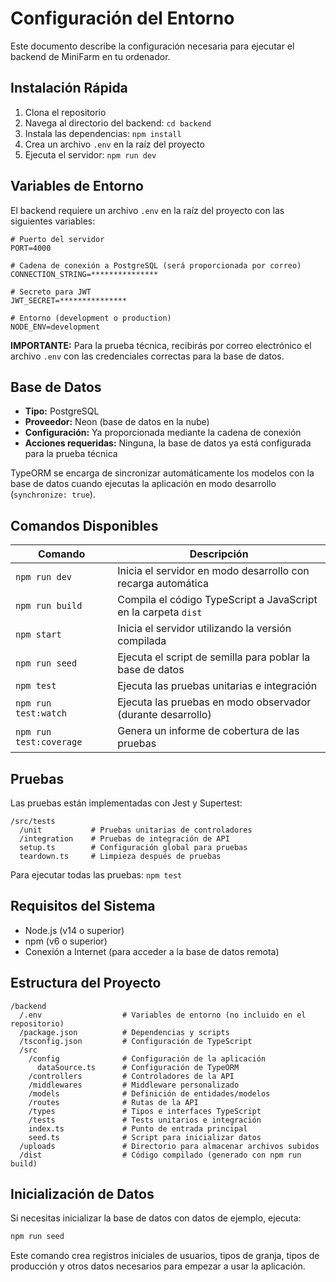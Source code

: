 # Configuración del Entorno

Este documento describe la configuración necesaria para ejecutar el backend de MiniFarm en tu ordenador.

## Instalación Rápida

1. Clona el repositorio
2. Navega al directorio del backend: `cd backend`
3. Instala las dependencias: `npm install`
4. Crea un archivo `.env` en la raíz del proyecto
5. Ejecuta el servidor: `npm run dev`

## Variables de Entorno

El backend requiere un archivo `.env` en la raíz del proyecto con las siguientes variables:

```
# Puerto del servidor
PORT=4000

# Cadena de conexión a PostgreSQL (será proporcionada por correo)
CONNECTION_STRING=***************

# Secreto para JWT 
JWT_SECRET=***************

# Entorno (development o production)
NODE_ENV=development
```

**IMPORTANTE:** Para la prueba técnica, recibirás por correo electrónico el archivo `.env` con las credenciales correctas para la base de datos.

## Base de Datos

- **Tipo:** PostgreSQL
- **Proveedor:** Neon (base de datos en la nube)
- **Configuración:** Ya proporcionada mediante la cadena de conexión
- **Acciones requeridas:** Ninguna, la base de datos ya está configurada para la prueba técnica

TypeORM se encarga de sincronizar automáticamente los modelos con la base de datos cuando ejecutas la aplicación en modo desarrollo (`synchronize: true`).

## Comandos Disponibles

| Comando | Descripción |
|---------|-------------|
| `npm run dev` | Inicia el servidor en modo desarrollo con recarga automática |
| `npm run build` | Compila el código TypeScript a JavaScript en la carpeta `dist` |
| `npm start` | Inicia el servidor utilizando la versión compilada |
| `npm run seed` | Ejecuta el script de semilla para poblar la base de datos |
| `npm test` | Ejecuta las pruebas unitarias e integración |
| `npm run test:watch` | Ejecuta las pruebas en modo observador (durante desarrollo) |
| `npm run test:coverage` | Genera un informe de cobertura de las pruebas |

## Pruebas

Las pruebas están implementadas con Jest y Supertest:

```
/src/tests
  /unit           # Pruebas unitarias de controladores
  /integration    # Pruebas de integración de API
  setup.ts        # Configuración global para pruebas
  teardown.ts     # Limpieza después de pruebas
```

Para ejecutar todas las pruebas: `npm test`

## Requisitos del Sistema

- Node.js (v14 o superior)
- npm (v6 o superior)
- Conexión a Internet (para acceder a la base de datos remota)

## Estructura del Proyecto

```
/backend
  /.env                  # Variables de entorno (no incluido en el repositorio)
  /package.json          # Dependencias y scripts
  /tsconfig.json         # Configuración de TypeScript
  /src
    /config              # Configuración de la aplicación
      dataSource.ts      # Configuración de TypeORM
    /controllers         # Controladores de la API
    /middlewares         # Middleware personalizado
    /models              # Definición de entidades/modelos
    /routes              # Rutas de la API
    /types               # Tipos e interfaces TypeScript
    /tests               # Tests unitarios e integración
    index.ts             # Punto de entrada principal
    seed.ts              # Script para inicializar datos
  /uploads               # Directorio para almacenar archivos subidos
  /dist                  # Código compilado (generado con npm run build)
```

## Inicialización de Datos

Si necesitas inicializar la base de datos con datos de ejemplo, ejecuta:

```bash
npm run seed
```

Este comando crea registros iniciales de usuarios, tipos de granja, tipos de producción y otros datos necesarios para empezar a usar la aplicación. 